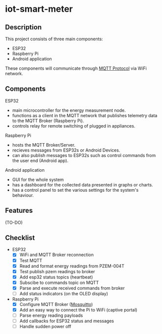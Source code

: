 # iot-smart-meter

## Description
This project consists of three main components:
- ESP32
- Raspberry Pi
- Android application

These components will communicate through [MQTT Protocol](https://mqtt.org/) via WiFi network.

## Components
ESP32
- main microcontroller for the energy measurement node.
- functions as a client in the MQTT network that publishes telemetry data to the MQTT Broker (Raspberry Pi).
- controls relay for remote switching of plugged in appliances.

Raspberry Pi
- hosts the MQTT Broker/Server.
- recieves messages from ESP32s or Android Devices.
- can also publish messages to ESP32s such as control commands from the user end (Android app).

Android application
- GUI for the whole system
- has a dashboard for the collected data presented in graphs or charts.
- has a control panel to set the various settings for the system's behaviour.

## Features
(TO-DO)

## Checklist
- ESP32
  - [x] WiFi and MQTT Broker reconnection
  - [x] Test MQTT
  - [x] Read and format energy readings from PZEM-004T
  - [x] Test publish pzem readings to broker
  - [x] Add esp32 status topics (heartbeat)
  - [x] Subscibe to commands topic on MQTT
  - [x] Parse and execute received commands from broker
  - [ ] Add status indicators (on the OLED display)

- Raspberry Pi
  - [x] Configure MQTT Broker ([Mosquitto](https://github.com/eclipse-mosquitto/mosquitto))
  - [x] Add an easy way to connect the Pi to WiFi (captive portal)
  - [ ] Parse energy reading payloads
  - [ ] Add callbacks for ESP32 status and messages
  - [ ] Handle sudden power off
